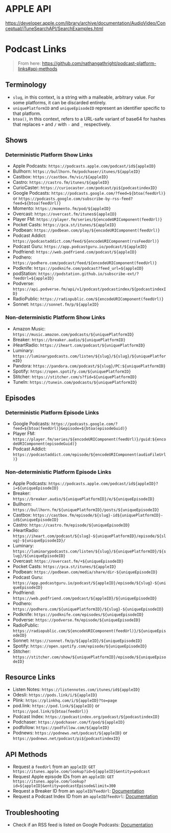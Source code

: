 # APPLE API

https://developer.apple.com/library/archive/documentation/AudioVideo/Conceptual/iTuneSearchAPI/SearchExamples.html

# Podcast Links

> From here: https://github.com/nathangathright/podcast-platform-links#api-methods

## Terminology

- `slug`, in this context, is a string with a malleable, arbitrary value. For some platforms, it can be discarded entirely.
- `uniquePlatformID` and `uniqueEpisodeID` represent an identifier specific to that platform.
- `btoa()`, in this context, refers to a URL-safe variant of base64 for hashes that replaces `+` and `/` with `-` and `_` respectively.

## Shows

### Deterministic Platform Show Links

- Apple Podcasts: `https://podcasts.apple.com/podcast/id${appleID}`
- Bullhorn: `https://bullhorn.fm/podchaser/itunes/${appleID}`
- Castbox: `https://castbox.fm/vic/${appleID}`
- Castro: `https://castro.fm/itunes/${appleID}`
- CurioCaster: `https://curiocaster.com/podcast/pi${podcastindexID}`
- Google Podcasts: `https://podcasts.google.com/?feed=${btoa(feedUrl)}` or `https://podcasts.google.com/subscribe-by-rss-feed?feed=${btoa(feedUrl)}`
- Momento: `https://momento.fm/pod/${appleID}`
- Overcast: `https://overcast.fm/itunes${appleID}`
- Player FM: `https://player.fm/series/${encodeURIComponent(feedUrl)}`
- Pocket Casts: `https://pca.st/itunes/${appleID}`
- Podbean: `https://podbean.com/play/${encodeURIComponent(feedUrl)}`
- Podcast Addict: `https://podcastaddict.com/feed/${encodeURIComponent(rssFeedUrl)}`
- Podcast Guru: `https://app.podcastguru.io/podcast/${appleID}`
- Podfriend: `https://web.podfriend.com/podcast/${appleID}`
- Podhero: `https://podhero.com/podcast/feed/${encodeURIComponent(feedUrl)}`
- Podknife: `https://podknife.com/podcast?feed_url=${appleID}`
- podStation: `https://podstation.github.io/subscribe-ext/?feedUrl=${appleID}`
- Podverse: `https://api.podverse.fm/api/v1/podcast/podcastindex/${podcastindexID}`
- RadioPublic: `https://radiopublic.com/${encodeURIComponent(feedUrl)}`
- Sonnet: `https://sonnet.fm/p/${appleID}`

### Non-deterministic Platform Show Links

- Amazon Music: `https://music.amazon.com/podcasts/${uniquePlatformID}`
- Breaker: `https://breaker.audio/${uniquePlatformID}`
- iHeartRadio: `https://iheart.com/podcast/${uniquePlatformID}`
- Luminary: `https://luminarypodcasts.com/listen/${slug}/${slug}/${uniquePlatformID}`
- Pandora: `https://pandora.com/podcast/${slug}/PC:${uniquePlatformID}`
- Spotify: `https://open.spotify.com/${uniquePlatformID}`
- Stitcher: `https://stitcher.com/s?fid=${uniquePlatformID}`
- TuneIn: `https://tunein.com/podcasts/${uniquePlatformID}`

## Episodes

### Deterministic Platform Episode Links

- Google Podcasts: `https://podcasts.google.com/?feed=${btoa(feedUrl)}&episode=${btoa(episodeGuid)}`
- Player FM: `https://player.fm/series/${encodeURIComponent(feedUrl)}/guid:${encodeURIComponent(episodeGuid)}`
- Podcast Addict: `https://podcastaddict.com/episode/${encodeURIComponent(audioFileUrl)}`

### Non-deterministic Platform Episode Links

- Apple Podcasts: `https://podcasts.apple.com/podcast/id${appleID}?i=${uniqueEpisodeID}`
- Breaker: `https://breaker.audio/${uniquePlatformID}/e/${uniqueEpisodeID}`
- Bullhorn: `https://bullhorn.fm/${uniquePlatformID}/posts/${uniqueEpisodeID}`
- Castbox: `https://castbox.fm/episode/${slug}-id${uniquePlatformID}-id${uniqueEpisodeID}`
- Castro: `https://castro.fm/episode/${uniqueEpisodeID}`
- iHeartRadio: `https://iheart.com/podcast/${slug}-${uniquePlatformID}/episode/${slug}-${uniqueEpisodeID}/`
- Luminary: `https://luminarypodcasts.com/listen/${slug}/${uniquePlatformID}/${slug}/${uniqueEpisodeID}`
- Overcast: `https://overcast.fm/+${uniqueEpisodeID}`
- Pocket Casts: `https://pca.st/itunes/${appleID}`
- Podbean: `https://podbean.com/media/share/dir-${uniqueEpisodeID}`
- Podcast Guru: `https://app.podcastguru.io/podcast/${appleID}/episode/${slug}-${uniqueEpisodeID}`
- Podfriend: `https://web.podfriend.com/podcast/${appleID}/${uniqueEpisodeID}`
- Podhero: `https://podhero.com/${uniquePlatformID}/${slug}-${uniqueEpisodeID}`
- Podknife: `https://podknife.com/episodes/${uniqueEpisodeID}`
- Podverse: `https://podverse.fm/episode/${uniqueEpisodeID}`
- RadioPublic: `https://radiopublic.com/${encodeURIComponent(feedUrl)}/${uniqueEpisodeID}`
- Sonnet: `https://sonnet.fm/p/${appleID}/${uniqueEpisodeID}`
- Spotify: `https://open.spotify.com/episode/${uniqueEpisodeID}`
- Stitcher: `https://stitcher.com/show/${uniquePlatformID}/episode/${uniqueEpisodeID}`

## Resource Links

- Listen Notes: `https://listennotes.com/itunes/id${appleID}`
- Odesli: `https://pods.link/i/${appleID}`
- Plink: `https://plinkhq.com/i/${appleID}?to=page`
- pod.link: `https://pod.link/${appleID}` or `https://pod.link/${btoa(feedUrl)}`
- Podcast Index: `https://podcastindex.org/podcast/${podcastindexID}`
- Podchaser: `https://podchaser.com/f/pod/${appleID}`
- podfollow: `https://podfollow.com/${appleID}`
- Podnews: `https://podnews.net/podcast/${appleID}` or `https://podnews.net/podcast/pi${podcastindexID}`

## API Methods

- Request a `feedUrl` from an `appleID`: `GET https://itunes.apple.com/lookup?id=${appleID}&entity=podcast`
- Request Apple episode IDs from an `appleID`: `GET https://itunes.apple.com/lookup?id=${appleID}&entity=podcastEpisode&limit=300`
- Request a Breaker ID from an `appleID`/`feedUrl`: [Documentation](https://blog.breaker.audio/how-to-add-a-podcast-to-breaker-68677e12c0c3#4d0f)
- Request a Podcast Index ID from an `appleID`/`feedUrl`: [Documentation](https://podcastindex-org.github.io/docs-api/#podcasts)

## Troubleshooting

- Check if an RSS feed is listed on Google Podcasts: [Documentation](https://podnews.net/article/google-podcasts-app-faq#-how-can-i-programmatically-check-that-a-feed-is-in-google-podcasts)
